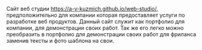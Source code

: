 Сайт веб студии https://a-v-kuzmich.github.io/web-studio/, предположительно для компании которая предоставляет услуги по разработке веб продуктов. Данный сайт служит как портфолио для компании, для демонстрации своих работ. Так же его легко можно преобразить в портфолио для демонстрации своих работ для фриланса заменив тексты и фото шаблона на свои. 
